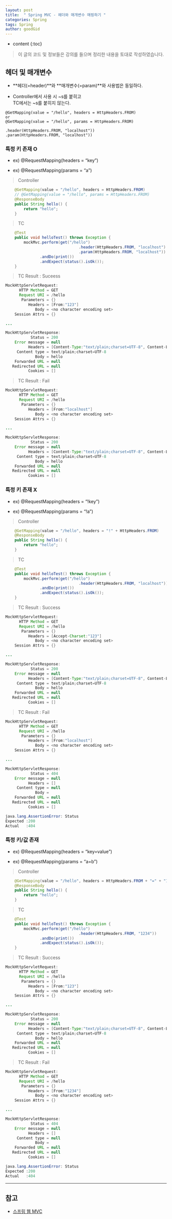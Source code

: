 ```yaml
---
layout: post
title:  " Spring MVC - 헤더와 매개변수 매핑하기 "
categories: Spring
tags: Spring
author: goodGid
---
```

* content
{:toc}

> 이 글의 코드 및 정보들은 강의를 들으며 정리한 내용을 토대로 작성하였습니다.

## 헤더 및 매개변수 

* **헤더(=header)**와 **매개변수(=param)**와 사용법은 동일하다.

* Controller에서 사용 시 ~s를 붙히고 <br> TC에서는 ~s를 붙히지 않는다.

```
@GetMapping(value = "/hello", headers = HttpHeaders.FROM)
or
@GetMapping(value = "/hello", params = HttpHeaders.FROM)

.header(HttpHeaders.FROM, "localhost"))
.param(HttpHeaders.FROM, "localhost"))
```


### 특정 키 존재 O

* ex) @RequestMapping(headers = “key”)

* ex) @RequestMapping(params = “a”)

> Controller

``` java
    @GetMapping(value = "/hello", headers = HttpHeaders.FROM)
    // @GetMapping(value = "/hello", params = HttpHeaders.FROM)
    @ResponseBody
    public String hello() {
        return "hello";
    }
```

> TC

``` java
    @Test
    public void helloTest() throws Exception {
        mockMvc.perform(get("/hello")
                                .header(HttpHeaders.FROM, "localhost")
                                .param(HttpHeaders.FROM, "localhost"))
               .andDo(print())
               .andExpect(status().isOk());
    }
```

> TC Result : Suceess

``` java
MockHttpServletRequest:
      HTTP Method = GET
      Request URI = /hello
       Parameters = {}
          Headers = [From:"123"]
             Body = <no character encoding set>
    Session Attrs = {}

...

MockHttpServletResponse:
           Status = 200
    Error message = null
          Headers = [Content-Type:"text/plain;charset=UTF-8", Content-Length:"5"]
     Content type = text/plain;charset=UTF-8
             Body = hello
    Forwarded URL = null
   Redirected URL = null
          Cookies = []
```















> TC Result : Fail

``` java
MockHttpServletRequest:
      HTTP Method = GET
      Request URI = /hello
       Parameters = {}
          Headers = [From:"localhost"]
             Body = <no character encoding set>
    Session Attrs = {}

...

MockHttpServletResponse:
           Status = 200
    Error message = null
          Headers = [Content-Type:"text/plain;charset=UTF-8", Content-Length:"5"]
     Content type = text/plain;charset=UTF-8
             Body = hello
    Forwarded URL = null
   Redirected URL = null
          Cookies = []
```

### 특정 키 존재 X

* ex) @RequestMapping(headers = “!key”)

* ex) @RequestMapping(params = “!a”)

> Controller

``` java
    @GetMapping(value = "/hello", headers = "!" + HttpHeaders.FROM)
    @ResponseBody
    public String hello() {
        return "hello";
    }
```

> TC

``` java
    @Test
    public void helloTest() throws Exception {
        mockMvc.perform(get("/hello")
                                .header(HttpHeaders.FROM, "localhost"))
               .andDo(print())
               .andExpect(status().isOk());
    }
```

> TC Result : Success

``` java
MockHttpServletRequest:
      HTTP Method = GET
      Request URI = /hello
       Parameters = {}
          Headers = [Accept-Charset:"123"]
             Body = <no character encoding set>
    Session Attrs = {}

...

MockHttpServletResponse:
           Status = 200
    Error message = null
          Headers = [Content-Type:"text/plain;charset=UTF-8", Content-Length:"5"]
     Content type = text/plain;charset=UTF-8
             Body = hello
    Forwarded URL = null
   Redirected URL = null
          Cookies = []
```

> TC Result : Fail

``` java
MockHttpServletRequest:
      HTTP Method = GET
      Request URI = /hello
       Parameters = {}
          Headers = [From:"localhost"]
             Body = <no character encoding set>
    Session Attrs = {}

...

MockHttpServletResponse:
           Status = 404
    Error message = null
          Headers = []
     Content type = null
             Body = 
    Forwarded URL = null
   Redirected URL = null
          Cookies = []

java.lang.AssertionError: Status 
Expected :200
Actual   :404
```



### 특정 키/값 존재

* ex) @RequestMapping(headers = “key=value”)

* ex) @RequestMapping(params = “a=b”)


> Controller

``` java
    @GetMapping(value = "/hello", headers = HttpHeaders.FROM + "=" + "123")
    @ResponseBody
    public String hello() {
        return "hello";
    }
```

> TC

``` java
    @Test
    public void helloTest() throws Exception {
        mockMvc.perform(get("/hello")
                                .header(HttpHeaders.FROM, "1234"))
               .andDo(print())
               .andExpect(status().isOk());
    }
```

> TC Result : Success

``` java
MockHttpServletRequest:
      HTTP Method = GET
      Request URI = /hello
       Parameters = {}
          Headers = [From:"123"]
             Body = <no character encoding set>
    Session Attrs = {}

...

MockHttpServletResponse:
           Status = 200
    Error message = null
          Headers = [Content-Type:"text/plain;charset=UTF-8", Content-Length:"5"]
     Content type = text/plain;charset=UTF-8
             Body = hello
    Forwarded URL = null
   Redirected URL = null
          Cookies = []
```


> TC Result : Fail

``` java
MockHttpServletRequest:
      HTTP Method = GET
      Request URI = /hello
       Parameters = {}
          Headers = [From:"1234"]
             Body = <no character encoding set>
    Session Attrs = {}

...

MockHttpServletResponse:
           Status = 404
    Error message = null
          Headers = []
     Content type = null
             Body = 
    Forwarded URL = null
   Redirected URL = null
          Cookies = []

java.lang.AssertionError: Status 
Expected :200
Actual   :404
```

---

## 참고

* [스프링 웹 MVC](https://www.inflearn.com/course/%EC%9B%B9-mvc)

